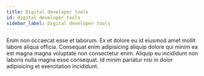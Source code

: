 ```yaml
---
title: Digital developer tools
id: digital-developer-tools
sidebar_label: Digital developer tools
---
```


Enim non occaecat esse et laborum. Ex et dolore eu id eiusmod amet mollit labore aliqua officia. Consequat enim adipisicing aliquip dolore qui minim ea est magna magna voluptate non consectetur enim. Aliquip eu incididunt non laboris nulla magna esse consequat. Id minim pariatur nisi in dolor adipisicing et exercitation incididunt.

